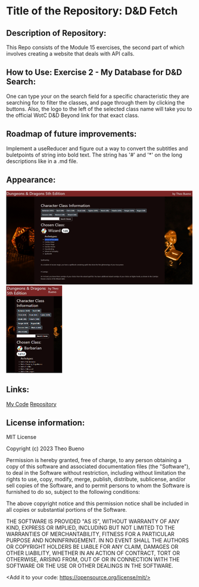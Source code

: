 #  Title of the Repository: D&D Fetch

## Description of Repository:

  This Repo consists of the Module 15 exercises, the second part of which involves
creating a website that deals with API calls.
 
## How to Use: Exercise 2 - My Database for D&D Search:
  One can type your on the search field for a specific characteristic they are searching
for to filter the classes, and page through them by clicking the buttons. Also, the logo
to the left of the selected class name will take you to the official WotC D&D Beyond link
for that exact class. 

## Roadmap of future improvements: 
  Implement a useReducer and figure out a way to convert the subtitles and buletpoints
of string into bold text. The string has '#' and '*' on the long descriptions like in a 
.md file.

## Appearance:
<img src= "xl_readme.png" width='500'/><img src= "small_readme.PNG" width='150'/>


## Links:
[My Code](https://github.com/TheoBueno/Module_15/blob/main/FetchDataReact/DnD_Fetch.jsx)
[Repository](https://github.com/TheoBueno/Module_15/tree/main/FetchDataReact.git/)

## License information: 

MIT License

Copyright (c) 2023 Theo Bueno

Permission is hereby granted, free of charge, to any person obtaining a copy
of this software and associated documentation files (the "Software"), to deal
in the Software without restriction, including without limitation the rights
to use, copy, modify, merge, publish, distribute, sublicense, and/or sell
copies of the Software, and to permit persons to whom the Software is
furnished to do so, subject to the following conditions:

The above copyright notice and this permission notice shall be included in all
copies or substantial portions of the Software.

THE SOFTWARE IS PROVIDED "AS IS", WITHOUT WARRANTY OF ANY KIND, EXPRESS OR
IMPLIED, INCLUDING BUT NOT LIMITED TO THE WARRANTIES OF MERCHANTABILITY,
FITNESS FOR A PARTICULAR PURPOSE AND NONINFRINGEMENT. IN NO EVENT SHALL THE
AUTHORS OR COPYRIGHT HOLDERS BE LIABLE FOR ANY CLAIM, DAMAGES OR OTHER
LIABILITY, WHETHER IN AN ACTION OF CONTRACT, TORT OR OTHERWISE, ARISING FROM,
OUT OF OR IN CONNECTION WITH THE SOFTWARE OR THE USE OR OTHER DEALINGS IN THE
SOFTWARE.

<Add it to your code: https://opensource.org/license/mit/>